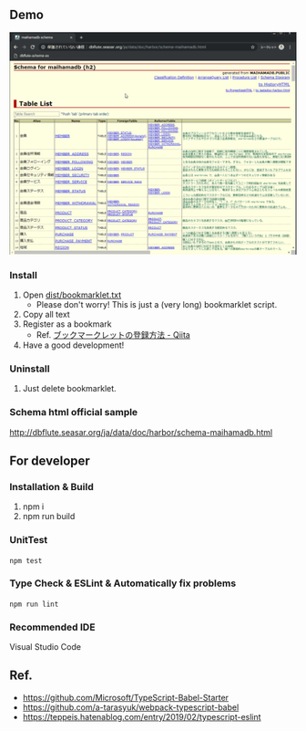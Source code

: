 ## Demo

![alt](./README-demo.gif)

### Install

1. Open [dist/bookmarklet.txt](https://raw.githubusercontent.com/arx-8/dbflute-schema-ex/master/dist/bookmarklet.txt)
   - Please don't worry! This is just a (very long) bookmarklet script.
2. Copy all text
3. Register as a bookmark
   - Ref. [ブックマークレットの登録方法 - Qiita](https://qiita.com/aqril_1132/items/b5f9040ccb8cbc705d04)
4. Have a good development!

### Uninstall

1. Just delete bookmarklet.

### Schema html official sample

<http://dbflute.seasar.org/ja/data/doc/harbor/schema-maihamadb.html>

## For developer

### Installation & Build

1. npm i
2. npm run build

### UnitTest

`npm test`

### Type Check & ESLint & Automatically fix problems

`npm run lint`

### Recommended IDE

Visual Studio Code

## Ref.

- <https://github.com/Microsoft/TypeScript-Babel-Starter>
- <https://github.com/a-tarasyuk/webpack-typescript-babel>
- <https://teppeis.hatenablog.com/entry/2019/02/typescript-eslint>
